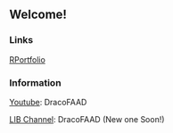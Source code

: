 ## Welcome!
### Links
[RPortfolio]([https://dracofaad.github.io/LionViperWebsite/portfolio](https://dracofaad.github.io/Lion-Viper/))

### Information
[Youtube](https://www.youtube.com/channel/UCPl_jUf-bF1GMNn3tdoH5gw): DracoFAAD

[LIB Channel](https://www.youtube.com/channel/UCPl_jUf-bF1GMNn3tdoH5gw): DracoFAAD (New one Soon!)

